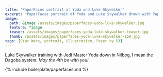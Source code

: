 ```yaml
---
title: "PaperFaces portrait of Yoda and Luke Skywalker"
excerpt: "PaperFaces portrait of Yoda and Luke Skywalker drawn with Paper by 53 on an iPad."
image: 
  path: &image /assets/images/paperfaces-yoda-luke-skywalker.jpg 
  feature: *image
  teaser: /assets/images/paperfaces-yoda-luke-skywalker-teaser.jpg
  thumb: /assets/images/paperfaces-yoda-luke-skywalker-150.jpg
tags: [Star Wars, portrait, illustration, Paper by 53]
---
```


Luke Skywalker training with Jedi Master Yoda down in Nilbog, I mean the Dagoba system. *May the 4th be with you!*

{% include boilerplate/paperfaces.md %}
